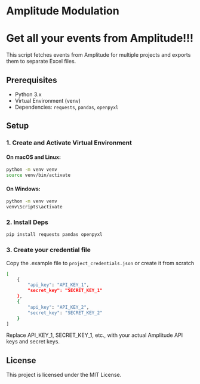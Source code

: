 # Amplitude Modulation
# Get all your events from Amplitude!!!

This script fetches events from Amplitude for multiple projects and exports them to separate Excel files.

## Prerequisites

- Python 3.x
- Virtual Environment (venv)
- Dependencies: `requests`, `pandas`, `openpyxl`

## Setup

### 1. Create and Activate Virtual Environment

#### On macOS and Linux:
```sh
python -m venv venv
source venv/bin/activate
```

#### On Windows:
```sh
python -m venv venv
venv\Scripts\activate
```

### 2. Install Deps
```sh
pip install requests pandas openpyxl
```

### 3. Create your credential file
Copy the .example file to `project_credentials.json` or create it from scratch

```sh
[
    {
        "api_key": "API_KEY_1",
        "secret_key": "SECRET_KEY_1"
    },
    {
        "api_key": "API_KEY_2",
        "secret_key": "SECRET_KEY_2"
    }
]
```
Replace API_KEY_1, SECRET_KEY_1, etc., with your actual Amplitude API keys and secret keys.

## License

This project is licensed under the MIT License.